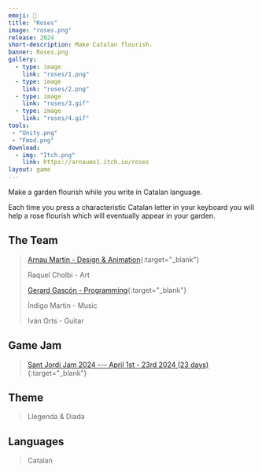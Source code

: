 ```yaml
---
emoji: 🌹
title: "Roses"
image: "roses.png"
release: 2024
short-description: Make Catalan flourish.
banner: Roses.png
gallery:
  - type: image
    link: "roses/1.png"
  - type: image
    link: "roses/2.png"
  - type: image
    link: "roses/3.gif"
  - type: image
    link: "roses/4.gif"
tools:
 - "Unity.png"
 - "Fmod.png"
download:
  - img: "Itch.png"
    link: https://arnaums1.itch.io/roses
layout: game
---
```


Make a garden flourish while you write in Catalan language.

Each time you press a characteristic Catalan letter in your keyboard you will help a rose flourish which will eventually appear in your garden.

## The Team

> [Arnau Martín - Design & Animation](https://twitter.com/arnau555/){:target="_blank"}
>
> Raquel Cholbi - Art
>
> [Gerard Gascón - Programming](https://twitter.com/G_of_Geri/){:target="_blank"}
>
> Índigo Martin - Music
>
> Iván Orts - Guitar

## Game Jam

> [Sant Jordi Jam 2024 --- April 1st - 23rd 2024 (23 days)](https://itch.io/jam/sant-jordi-24/){:target="_blank"}

## Theme

> Llegenda & Diada

## Languages

> Catalan
